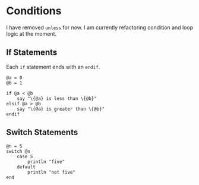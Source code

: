 # Conditions

I have removed `unless` for now. I am currently refactoring condition and loop logic at the moment.

## If Statements
Each `if` statement ends with an `endif`.

```
@a = 0
@b = 1

if @a < @b
    say "\{@a} is less than \{@b}"
elsif @a > @b
    say "\{@a} is greater than \{@b}"
endif
```

## Switch Statements

```
@n = 5
switch @n
    case 5
        println "five"
    default
        println "not five"
end
```